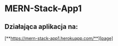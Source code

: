 # MERN-Stack-App1

## Działająca aplikacja na:

[**https://mern-stack-app1.herokuapp.com/**][page]


<!--  Links  -->
[page]: https://mern-stack-app1.herokuapp.com/
